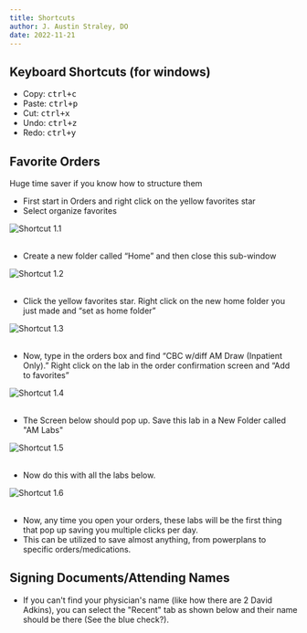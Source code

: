 ```yaml
---
title: Shortcuts
author: J. Austin Straley, DO
date: 2022-11-21
---
```


## Keyboard Shortcuts (for windows)

- Copy: <kbd><kbd>ctrl</kbd>+<kbd>c</kbd></kbd>
- Paste: <kbd><kbd>ctrl</kbd>+<kbd>p</kbd></kbd>
- Cut: <kbd><kbd>ctrl</kbd>+<kbd>x</kbd></kbd>
- Undo: <kbd><kbd>ctrl</kbd>+<kbd>z</kbd></kbd>
- Redo: <kbd><kbd>ctrl</kbd>+<kbd>y</kbd></kbd>

## Favorite Orders

Huge time saver if you know how to structure them<br>

- First start in Orders and right click on the yellow favorites star<br>
- Select organize favorites <br>

![Shortcut 1.1](/assets/images/internguidepages/1.2/cerner_shortcuts_1.png)
        <br><br>

- Create a new folder called “Home” and then close this sub-window <br>

![Shortcut 1.2](/assets/images/internguidepages/1.2/cerner_shortcuts_2.png)
        <br><br>

- Click the yellow favorites star. Right click on the new home folder you just made and “set as home folder”<br>

![Shortcut 1.3](/assets/images/internguidepages/1.2/cerner_shortcuts_3.png)
        <br><br>

- Now, type in the orders box and find “CBC w/diff AM Draw (Inpatient Only).” Right click on the lab in the order confirmation screen and “Add to favorites”<br>

![Shortcut 1.4](/assets/images/internguidepages/1.2/cerner_shortcuts_4.png)
        <br><br>

- The Screen below should pop up. Save this lab in a New Folder called "AM Labs"<br>

![Shortcut 1.5](/assets/images/internguidepages/1.2/cerner_shortcuts_5.png)
        <br><br>

- Now do this with all the labs below.<br>

![Shortcut 1.6](/assets/images/internguidepages/1.2/cerner_shortcuts_6.png)
        <br><br>

- Now, any time you open your orders, these labs will be the first thing that pop up saving you multiple clicks per day.<br>
- This can be utilized to save almost anything, from powerplans to specific orders/medications.

## Signing Documents/Attending Names

- If you can't find your physician's name (like how there are 2 David Adkins), you can select the "Recent" tab as shown below and their name should be there (See the blue check?).
<br>
